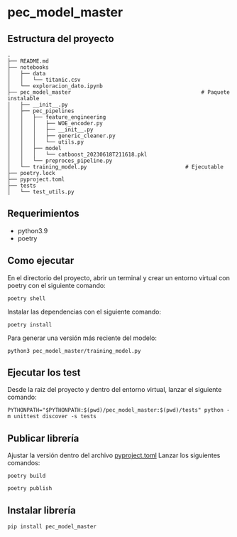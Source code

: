 # pec_model_master

## Estructura del proyecto

```
.
├── README.md
├── notebooks  
│   ├── data
│   │   └── titanic.csv
│   └── exploracion_dato.ipynb
├── pec_model_master                                         # Paquete instalable
│   ├── __init__.py
│   ├── pec_pipelines
│   │   ├── feature_engineering 
│   │   │   ├── WOE_encoder.py
│   │   │   ├── __init__.py
│   │   │   ├── generic_cleaner.py
│   │   │   └── utils.py
│   │   ├── model
│   │   │   └── catboost_20230618T211618.pkl
│   │   └── preproces_pipeline.py
│   └── training_model.py                               # Ejecutable 
├── poetry.lock
├── pyproject.toml
├── tests
│   └── test_utils.py
```

## Requerimientos
* python3.9
* poetry

## Como ejecutar

En el directorio del proyecto, abrir un terminal y crear un entorno virtual con poetry con el siguiente comando:
```
poetry shell
```
Instalar las dependencias con el siguiente comando:
```
poetry install
```
Para generar una versión más reciente del modelo:
```
python3 pec_model_master/training_model.py
```

## Ejecutar los test
Desde la raiz del proyecto y dentro del entorno virtual, lanzar el siguiente comando:
```
PYTHONPATH="$PYTHONPATH:$(pwd)/pec_model_master:$(pwd)/tests" python -m unittest discover -s tests
```

## Publicar librería
Ajustar la versión dentro del archivo [pyproject.toml](pyproject.toml)
Lanzar los siguientes comandos:
```
poetry build 
```
```
poetry publish 
```

## Instalar librería
```
pip install pec_model_master
```